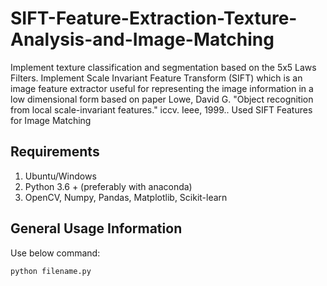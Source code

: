 # SIFT-Feature-Extraction-Texture-Analysis-and-Image-Matching
Implement texture classification and segmentation based on the 5x5 Laws Filters. Implement Scale Invariant Feature Transform (SIFT) which is an image feature extractor useful for representing the image information in a low dimensional form based on paper Lowe, David G. "Object recognition from local scale-invariant features." iccv. Ieee, 1999.. Used SIFT Features for Image Matching

## Requirements
1. Ubuntu/Windows
2. Python 3.6 + (preferably with anaconda)
3. OpenCV, Numpy, Pandas, Matplotlib, Scikit-learn

## General Usage Information
Use below command:
```
python filename.py
```
